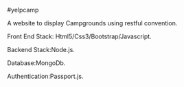 #yelpcamp

A website to display Campgrounds using restful convention.

Front End Stack: Html5/Css3/Bootstrap/Javascript.

Backend Stack:Node.js.

Database:MongoDb.

Authentication:Passport.js.

